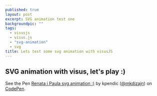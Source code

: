 ```yaml
---
published: true
layout: post
excerpt: SVG animation test one
backgroundpic: ""
tags: 
  - visusjs
  - visus.js
  - "svg-animation"
  - svg
title: Lets test some svg animation with visusJS
---
```


## SVG animation with visus, let's play :)

<p data-height="267" data-theme-id="0" data-slug-hash="NxVord" data-default-tab="result" data-user="mkdizajn" class='codepen'>See the Pen <a href='http://codepen.io/mkdizajn/pen/NxVord/'>Renata i Paula svg animation :)</a> by kpendic (<a href='http://codepen.io/mkdizajn'>@mkdizajn</a>) on <a href='http://codepen.io'>CodePen</a>.</p>
<script async src="//assets.codepen.io/assets/embed/ei.js"></script>


